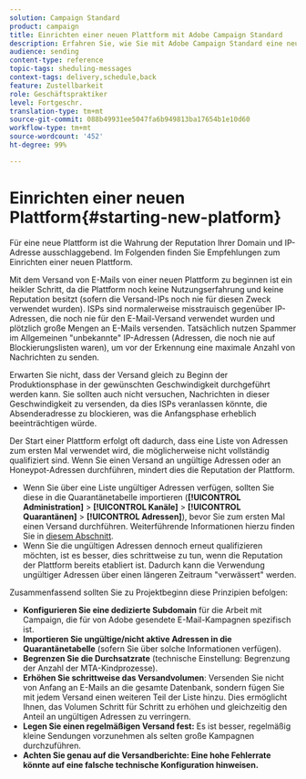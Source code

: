```yaml
---
solution: Campaign Standard
product: campaign
title: Einrichten einer neuen Plattform mit Adobe Campaign Standard
description: Erfahren Sie, wie Sie mit Adobe Campaign Standard eine neue Plattform einrichten und dabei die Reputation Ihrer Domain und IP-Adresse wahren können.
audience: sending
content-type: reference
topic-tags: sheduling-messages
context-tags: delivery,schedule,back
feature: Zustellbarkeit
role: Geschäftspraktiker
level: Fortgeschr.
translation-type: tm+mt
source-git-commit: 088b49931ee5047fa6b949813ba17654b1e10d60
workflow-type: tm+mt
source-wordcount: '452'
ht-degree: 99%

---
```



# Einrichten einer neuen Plattform{#starting-new-platform}

Für eine neue Plattform ist die Wahrung der Reputation Ihrer Domain und IP-Adresse ausschlaggebend. Im Folgenden finden Sie Empfehlungen zum Einrichten einer neuen Plattform.

Mit dem Versand von E-Mails von einer neuen Plattform zu beginnen ist ein heikler Schritt, da die Plattform noch keine Nutzungserfahrung und keine Reputation besitzt (sofern die Versand-IPs noch nie für diesen Zweck verwendet wurden). ISPs sind normalerweise misstrauisch gegenüber IP-Adressen, die noch nie für den E-Mail-Versand verwendet wurden und plötzlich große Mengen an E-Mails versenden. Tatsächlich nutzen Spammer im Allgemeinen &quot;unbekannte&quot; IP-Adressen (Adressen, die noch nie auf Blockierungslisten waren), um vor der Erkennung eine maximale Anzahl von Nachrichten zu senden.

Erwarten Sie nicht, dass der Versand gleich zu Beginn der Produktionsphase in der gewünschten Geschwindigkeit durchgeführt werden kann. Sie sollten auch nicht versuchen, Nachrichten in dieser Geschwindigkeit zu versenden, da dies ISPs veranlassen könnte, die Absenderadresse zu blockieren, was die Anfangsphase erheblich beeinträchtigen würde.

Der Start einer Plattform erfolgt oft dadurch, dass eine Liste von Adressen zum ersten Mal verwendet wird, die möglicherweise nicht vollständig qualifiziert sind. Wenn Sie einen Versand an ungültige Adressen oder an Honeypot-Adressen durchführen, mindert dies die Reputation der Plattform.
* Wenn Sie über eine Liste ungültiger Adressen verfügen, sollten Sie diese in die Quarantänetabelle importieren (**[!UICONTROL Administration]** > **[!UICONTROL Kanäle]** > **[!UICONTROL Quarantänen]** > **[!UICONTROL Adressen]**), bevor Sie zum ersten Mal einen Versand durchführen. Weiterführende Informationen hierzu finden Sie in [diesem Abschnitt](../../sending/using/understanding-quarantine-management.md#identifying-quarantined-addresses-for-the-entire-platform).
* Wenn Sie die ungültigen Adressen dennoch erneut qualifizieren möchten, ist es besser, dies schrittweise zu tun, wenn die Reputation der Plattform bereits etabliert ist. Dadurch kann die Verwendung ungültiger Adressen über einen längeren Zeitraum &quot;verwässert&quot; werden.

Zusammenfassend sollten Sie zu Projektbeginn diese Prinzipien befolgen:
* **Konfigurieren Sie eine dedizierte Subdomain** für die Arbeit mit Campaign, die für von Adobe gesendete E-Mail-Kampagnen spezifisch ist.
* **Importieren Sie ungültige/nicht aktive Adressen in die Quarantänetabelle** (sofern Sie über solche Informationen verfügen).
* **Begrenzen Sie die Durchsatzrate** (technische Einstellung: Begrenzung der Anzahl der MTA-Kindprozesse).
* **Erhöhen Sie schrittweise das Versandvolumen**: Versenden Sie nicht von Anfang an E-Mails an die gesamte Datenbank, sondern fügen Sie mit jedem Versand einen weiteren Teil der Liste hinzu. Dies ermöglicht Ihnen, das Volumen Schritt für Schritt zu erhöhen und gleichzeitig den Anteil an ungültigen Adressen zu verringern.
* **Legen Sie einen regelmäßigen Versand fest:** Es ist besser, regelmäßig kleine Sendungen vorzunehmen als selten große Kampagnen durchzuführen.
* **Achten Sie genau auf die Versandberichte: Eine hohe Fehlerrate könnte auf eine falsche technische Konfiguration hinweisen.**
